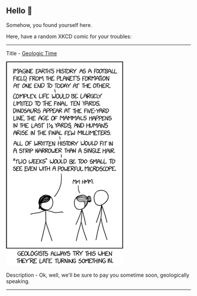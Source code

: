 ## Hello 👀

Somehow, you found yourself here.

Here, have a random XKCD comic for your troubles:

-----------------------------------

Title - [Geologic Time](https://xkcd.com/2187)

![Geologic Time](./random_comic.png)

Description - Ok, well, we'll be sure to pay you sometime soon, geologically speaking.

-----------------------------------